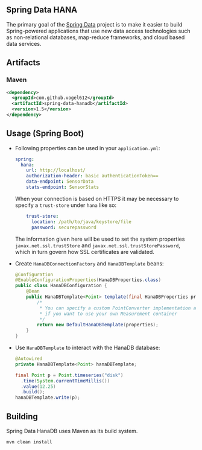 
Spring Data HANA
--------------------

The primary goal of the [Spring Data](http://projects.spring.io/spring-data/) project is to make it easier to build Spring-powered applications that use new data access technologies such as non-relational databases, map-reduce frameworks, and cloud based data services.

## Artifacts

### Maven

```xml
<dependency>
  <groupId>com.github.vogel612</groupId>
  <artifactId>spring-data-hanadb</artifactId>
  <version>1.5</version>
</dependency>
```

## Usage (Spring Boot)

* Following properties can be used in your `application.yml`:

    ```yml
    spring:
      hana:
        url: http://localhost/
        authorization-header: basic authenticationToken==
        data-endpoint: SensorData
        stats-endpoint: SensorStats
    ```
  When your connection is based on HTTPS it may be necessary to specify a `trust-store` under `hana` like so:
  
  ```yml
      trust-store:
        location: /path/to/java/keystore/file
        password: securepassword
  ```
  
  The information given here will be used to set the system properties `javax.net.ssl.trustStore` and
  `javax.net.ssl.trustStorePassword`, which in turn govern how SSL certificates are validated.
   

* Create `HanaDBConnectionFactory` and `HanaDBTemplate` beans:

    ```java
    @Configuration
    @EnableConfigurationProperties(HanaDBProperties.class)
    public class HanaDBConfiguration {
        @Bean
        public HanaDBTemplate<Point> template(final HanaDBProperties properties) {
            /*
             * You can specify a custom PointConverter implementation as the second parameter, 
             * if you want to use your own Measurement container  
             */
            return new DefaultHanaDBTemplate(properties);
        }
    }
    ```

* Use `HanaDBTemplate` to interact with the HanaDB database:

    ```java
    @Autowired
    private HanaDBTemplate<Point> hanaDBTemplate;

    final Point p = Point.timeseries("disk")
      .time(System.currentTimeMillis())
      .value(12.25)
      .build();
    hanaDBTemplate.write(p);
    ```

## Building

Spring Data HanaDB uses Maven as its build system. 

```bash
mvn clean install
```

